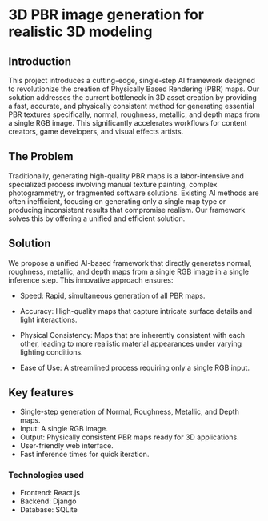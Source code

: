 # 3D PBR image generation for realistic 3D modeling

## Introduction

This project introduces a cutting-edge, single-step AI framework designed to revolutionize the creation of Physically Based Rendering (PBR) maps. Our solution addresses the current bottleneck in 3D asset creation by providing a fast, accurate, and physically consistent method for generating essential PBR textures specifically, normal, roughness, metallic, and depth maps from a single RGB image. This significantly accelerates workflows for content creators, game developers, and visual effects artists.

## The Problem

Traditionally, generating high-quality PBR maps is a labor-intensive and specialized process involving manual texture painting, complex photogrammetry, or fragmented software solutions. Existing AI methods are often inefficient, focusing on generating only a single map type or producing inconsistent results that compromise realism. Our framework solves this by offering a unified and efficient solution.

## Solution 

We propose a unified AI-based framework that directly generates normal, roughness, metallic, and depth maps from a single RGB image in a single inference step. This innovative approach ensures:

- Speed: Rapid, simultaneous generation of all PBR maps.

- Accuracy: High-quality maps that capture intricate surface details and light interactions.

- Physical Consistency: Maps that are inherently consistent with each other, leading to more realistic material appearances under varying lighting conditions.

- Ease of Use: A streamlined process requiring only a single RGB input.

## Key features

- Single-step generation of Normal, Roughness, Metallic, and Depth maps.
- Input: A single RGB image.
- Output: Physically consistent PBR maps ready for 3D applications.
- User-friendly web interface.
- Fast inference times for quick iteration.

### Technologies used

* Frontend: React.js
* Backend: Django
* Database: SQLite



